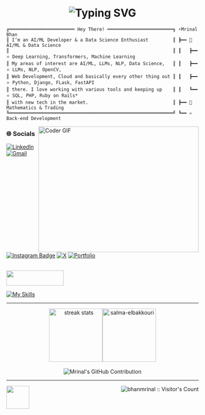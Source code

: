 <h1 align="center"><img src="https://readme-typing-svg.demolab.com?font=Fira+Code&pause=1000&color=9B72FF&random=false&width=435&lines=%22Learning%2C+Living%2C+Leveling+Up.%22" alt="Typing SVG" />
</h1>

```plaintext
╔════════════════════════ Hey There! ════════════════════════╗ ⚡Mrinal Bhan 
║ I’m an AI/ML Developer & a Data Science Enthusiast         ║ ┣━━ 🔭 AI/ML & Data Science
║                                                            ║ ┃   ┣━━ ⭐ Deep Learning, Transformers, Machine Learning
║ My areas of interest are AI/ML, LLMs, NLP, Data Science,   ║ ┃   ┣━━ ⭐ LLMs, NLP, OpenCV, 
║ Web Development, Cloud and basically every other thing out ║ ┃   ┣━━ ⭐ Python, Django, FLask, FastAPI
║ there. I love working with various tools and keeping up    ║ ┃   ┗━━ ⭐ SQL, PHP, Ruby on Rails*
║ with new tech in the market.                               ║ ┣━━ 🔢 Mathematics & Trading
╚════════════════════════════════════════════════════════════╝ ┗━━ ✍️ Back-end Development

```


<img align="right" src="https://github.com/rajaprerak/rajaprerak/blob/master/developer.gif" alt="Coder GIF" width="420" height="330" />

### 🌐 Socials <br>
[![LinkedIn](https://img.shields.io/badge/linkedin-%230077B5.svg?style=for-the-badge&logo=linkedin&logoColor=white)](https://www.linkedin.com/in/mrinal-bhan/)
[![Gmail](https://img.shields.io/badge/Gmail-D14836?style=for-the-badge&logo=gmail&logoColor=white)](mailto:bhanmrinal@gmail.com) 
[![Instagram Badge](https://img.shields.io/badge/Instagram-E4405F?style=for-the-badge&logo=instagram&logoColor=white)](https://www.instagram.com/mrinalbhan/)
[![X](https://img.shields.io/badge/X-%23000000.svg?style=for-the-badge&logo=X&logoColor=white)](https://twitter.com/oompaloompa)
[![Portfolio](https://img.shields.io/badge/%27Portfolio-20B2AA?style=for-the-badge)](https://bhanmrinal-github-io.vercel.app/) 
  

<br>



<img width="150" height="40" src="https://github.com/vinodjangid07/vinodjangid07/assets/86096184/96fc909c-2e49-4d81-8f7e-b46471d60e53">
<br>


[![My Skills](https://skillicons.dev/icons?i=py,cpp,django,mysql,opencv,r,selenium,fastapi,flask,git,github,graphql,html,css,jquery,latex,matlab,mongodb,anaconda,aws,azure,firebase,gcp,linux,notion,obsidian,powershell,sklearn,tensorflow,vscode&perline=10)](https://skillicons.dev)
<br>

___

<div align="center" style="display:flex;flex-direction:row;justify-content:center">
  <img height="140"   src="https://streak-stats.demolab.com/?user=bhanmrinal&count private=true&theme=chartreuse-dark&hide_border=true" alt="streak stats" style="margin: 0" />
  <img height="140"  src="https://github-readme-stats.vercel.app/api/top-langs?username=bhanmrinal&show_icons=true&hide_border=true&locale=en&layout=compact&theme=chartreuse-dark&size_weight=0.5&count_weight=0.5&exclude_repo=github-readme-stats" alt="salma-elbakkouri" style="margin: 0" />
</div>

<br />

<div align="center">
<!--   <img alt="Mrinal Bhan's GitHub | Stats" src="https://stats.quine.sh/bhanmrinal/github?theme=dark" /> -->
  <img src="http://github-profile-summary-cards.vercel.app/api/cards/profile-details?username=bhanmrinal&theme=chartreuse_dark" alt="Mrinal's GitHub Contribution" /> 
  </a>
</div>

___

<img src="https://media.giphy.com/media/WUlplcMpOCEmTGBtBW/giphy.gif" width="60"/>  <img align="right" src="https://profile-counter.glitch.me/{bhanmrinal}/count.svg" alt="bhanmrinal :: Visitor's Count" />

